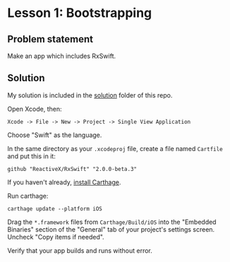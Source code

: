 # Lesson 1: Bootstrapping

## Problem statement

Make an app which includes RxSwift.

## Solution

My solution is included in the [solution](solution) folder of this repo.

Open Xcode, then:

`Xcode -> File -> New -> Project -> Single View Application`

Choose "Swift" as the language.

In the same directory as your `.xcodeproj` file, create a file named `Cartfile` and put this in it:

```
github "ReactiveX/RxSwift" "2.0.0-beta.3"
```

If you haven't already, [install Carthage](https://github.com/Carthage/Carthage).

Run carthage:

```
carthage update --platform iOS
```

Drag the `*.framework` files from `Carthage/Build/iOS` into the "Embedded Binaries" section of the "General" tab of your project's settings screen.  Uncheck "Copy items if needed".

Verify that your app builds and runs without error.
